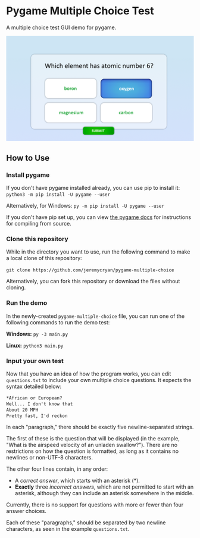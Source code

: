 # Pygame Multiple Choice Test
A multiple choice test GUI demo for pygame.

![A screenshot from the demo. The question "What element has atomic number 6?" is displayed, along with four rectangular answer boxes containing the answers boron, magnesium, carbon, and oxygen, which is highlighted. Below the answer choices is a green "submit" button.](https://github.com/jeremycryan/pygame-multiple-choice/blob/master/images/sample_gui.png?raw=true)

## How to Use
### Install pygame
If you don't have pygame installed already, you can use pip to install it:
```python3 -m pip install -U pygame --user```

Alternatively, for Windows:
```py -m pip install -U pygame --user```

If you don't have pip set up, you can view [the pygame docs](https://www.pygame.org/wiki/GettingStarted) for instructions for compiling from source.


### Clone this repository
While in the directory you want to use, run the following command to make a local clone of this repository:

```git clone https://github.com/jeremycryan/pygame-multiple-choice```

Alternatively, you can fork this repository or download the files without cloning.

### Run the demo

In the newly-created ```pygame-multiple-choice``` file, you can run one of the following commands to run the demo test:

**Windows:**
```py -3 main.py```

**Linux:**
```python3 main.py```

### Input your own test
Now that you have an idea of how the program works, you can edit ```questions.txt``` to include your own multiple choice questions. It expects the syntax detailed below:

```What is the airspeed velocity of an unladen swallow?
*African or European?
Well... I don't know that
About 20 MPH
Pretty fast, I'd reckon
```

In each "paragraph," there should be exactly five newline-separated strings. 

The first of these is the question that will be displayed (in the example, "What is the airspeed velocity of an unladen swallow?"). There are no restrictions on how the question is formatted, as long as it contains no newlines or non-UTF-8 characters.

The other four lines contain, in any order:
- A *correct answer*, which starts with an asterisk (*).
- **Exactly** three *incorrect answers*, which are not permitted to start with an asterisk, although they can include an asterisk somewhere in the middle.

Currently, there is no support for questions with more or fewer than four answer choices.

Each of these "paragraphs," should be separated by two newline characters, as seen in the example ```questions.txt```.
